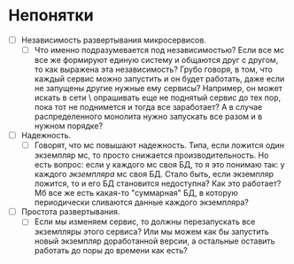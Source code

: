 # Непонятки

- [ ] Независимость развертывания микросервисов.
  - [ ] Что именно подразумевается под независимостью? Если все мс все же формируют единую систему и общаются друг с другом, то как выражена эта независимость? Грубо говоря, в том, что каждый сервис можно запустить и он будет работать, даже если не запущены другие нужные ему сервисы? Например, он может искать в сети \ опрашивать еще не поднятый сервис до тех пор, пока тот не поднимется и тогда все заработает? А в случае распределенного монолита нужно запускать все разом и в нужном порядке?
- [ ] Надежность.
  - [ ] Говорят, что мс повышают надежность. Типа, если ложится один экземпляр мс, то просто снижается производительность. Но есть вопрос: если у каждого мс своя БД, то я это понимаю так: у каждого *экземпляра* мс своя БД. Стало быть, если экземпляр ложится, то и его БД становится недоступна? Как это работает? Мб все же есть какая-то "суммарная" БД, в которую периодически сливаются данные каждого экземпляра?
- [ ] Простота развертывания.
  - [ ] Если мы изменяем сервис, то должны перезапускать все экземпляры этого сервиса? Или мы можем как бы запустить новый экземпляр доработанной версии, а остальные оставить работать до поры до времени как есть?